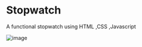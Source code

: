 # Stopwatch
A functional stopwatch using HTML ,CSS ,Javascript

![image](https://user-images.githubusercontent.com/63419482/128518168-34495981-1b39-48b3-b8a8-a133cc3cd2cf.png)

